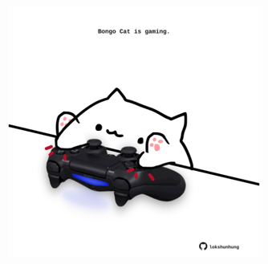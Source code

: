<!-- built at 01/12/2023, 22:00:40 UTC -->
<p align="center">
  <img width="500" height="500" src="./ReadmeImage.svg">
</p>
